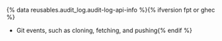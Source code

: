 {% data reusables.audit_log.audit-log-api-info %}{% ifversion fpt or ghec %}
- Git events, such as cloning, fetching, and pushing{% endif %}
